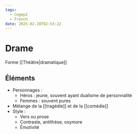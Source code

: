 ```yaml
---
tags:
  - Cegep2
  - French
date: 2025-02-20T02:53:22
---
```


# Drame

Forme [[Théâtre|dramatique]]

## Éléments

- Personnages :
	- Héros : jeune, souvent ayant dualisme de personnalité
	- Femmes : souvent pures
- Mélange de la [[tragédie]] et de la [[comédie]]
- Style :
	- Vers ou prose
	- Contraste, antithèse, oxymore
	- Émotivité